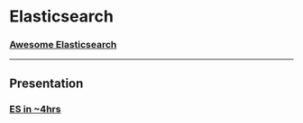 # Elasticsearch

### [Awesome Elasticsearch](https://github.com/dzharii/awesome-elasticsearch)

---
## Presentation 
### [ES in ~4hrs](https://speakerdeck.com/felipead/elasticsearch-workshop)

